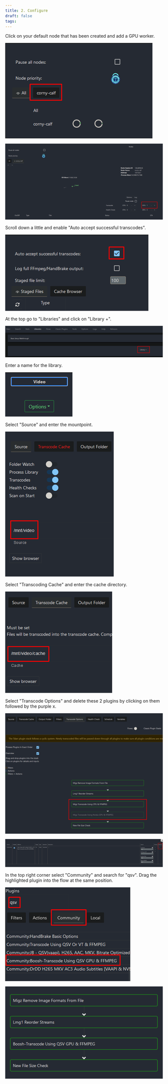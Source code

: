 ```yaml
---
title: 2. Configure
draft: false
tags:
---
```


Click on your default node that has been created and add a GPU worker.

![](tdarr_conf_1.png)

![](tdarr_conf_2.png)

Scroll down a little and enable "Auto accept successful transcodes".

![](tdarr_conf_3.png)

At the top go to "Libraries" and click on "Library +".

![](tdarr_conf_4.png)

Enter a name for the library.

![](tdarr_conf_5.png)

Select "Source" and enter the mountpoint.

![](tdarr_conf_6.png)

Select "Transcoding Cache" and enter the cache directory.

![](tdarr_conf_7.png)

Select "Transcode Options" and delete these 2 plugins by clicking on them followed by the purple x.

![](tdarr_conf_8.png)

![](tdarr_conf_9.png)

In the top right corner select "Community" and search for "qsv". Drag the highlighted plugin into the flow at the same position.

![](tdarr_conf_10.png)

![](tdarr_conf_11.png)

